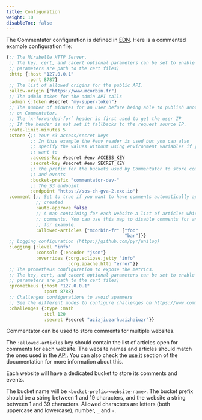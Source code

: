 ```yaml
---
title: Configuration
weight: 10
disableToc: false
---
```


The Commentator configuration is defined in [EDN](https://github.com/edn-format/edn).
Here is a commented example configuration file:

```clojure
{;; The Mirabelle HTTP Server.
 ;; The key, cert, and cacert optional parameters can be set to enable TLS (the
 ;; parameters are path to the cert files)
 :http {:host "127.0.0.1"
        :port 8787}
 ;; The list of allowed origins for the public API.
 :allow-origin ["https://www.mcorbin.fr"]
 ;; The admin token for the admin API calls
 :admin {:token #secret "my-super-token"}
 ;; The number of minutes for an user before being able to publish another comment
 ;; on Commentator.
 ;; The `x-forwarded-for` header is first used to get the user IP
 ;; If the header is not set it fallbacks to the request source IP.
 :rate-limit-minutes 5
 :store {;; Your s3 access/secret keys
         ;; In this example the #env reader is used but you can also
         ;; specify the values without using environment variables if you
         ;; want to
         :access-key #secret #env ACCESS_KEY
         :secret-key #secret #env SECRET_KEY
         ;; the prefix for the buckets used by Commentator to store comments
         ;; and events
         :bucket-prefix "commentator-dev-"
         ;; The S3 endpoint
         :endpoint "https://sos-ch-gva-2.exo.io"}
 :comment {;; Set to true if you want to have comments automatically approved once
           ;; created
           :auto-approve false
           ;; A map containing for each website a list of articles which can receive
           ;; comments. You can use this map to disable comments for an article
           ;; for example.
           :allowed-articles {"mcorbin-fr" ["foo"
                                            "bar"]}}
 ;; Logging configuration (https://github.com/pyr/unilog)
 :logging {:level "info"
           :console {:encoder "json"}
           :overrides {:org.eclipse.jetty "info"
                       :org.apache.http "error"}}
 ;; The prometheus configuration to expose the metrics.
 ;; The key, cert, and cacert optional parameters can be set to enable TLS (the
 ;; parameters are path to the cert files)
 :prometheus {:host "127.0.0.1"
              :port 8788}
 ;; Challenges configurations to avoid spammers
 ;; See the different modes to configure challenges on https://www.commentator.mcorbin.fr/howto/use-it/
 :challenges {:type :math
              :ttl 120
              :secret #secret "azizjiuzarhuaizhaiuzr"}}
```

Commentator can be used to store comments for multiple websites.

The `:allowed-articles` key should contain the list of articles open for comments for each website. The website names and articles should match the ones used in the [API](/api/comments/). You can also check the [use it](/howto/use-it/) section of the documentation for more information about this.

Each website will have a dedicated bucket to store its comments and events.

The bucket name will be `<bucket-prefix><website-name>`. The bucket prefix should be a string between 1 and 19 characters, and the website a string between 1 and 39 characters. Allowed characters are letters (both uppercase and lowercase), number, `_` and `-`.
